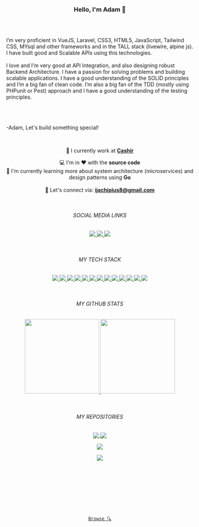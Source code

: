 <h3 align=center>Hello, I'm Adam 👋</h3>
<br/><br/>

<p align="left">
I’m very proficient in VueJS, Laravel, CSS3, HTML5, JavaScript, Tailwind CSS, MYsql and other frameworks and in the TALL stack (livewire, alpine js). I have built good and Scalable APIs using this technologies.<br /><br />
I love and I’m very good at API Integration, and also designing robust Backend Architecture. I have a passion for solving problems and building scalable applications. I have a good understanding of the SOLID principles and I’m a big fan of clean code. I’m also a big fan of the TDD (mostly using PHPunit or Pest) approach and I have a good understanding of the testing principles.<br /><br />
  
<br /><br />
 -Adam, Let's build something special!
</p>
<br/>

<p align="center">
🏢 I currently work at <a href="https://cashir.app/"><strong>Cashir</strong><a><br />

</p>
<p align="center">
  💻 I'm in ❤ with the <strong>source code</strong>
  <br/>
  🌱 I'm currently learning more about system architecture (microservices) and design patterns using <strong>Go</strong>
  <br/><br/>
  💬 Let's connect via: <strong><a href="mailto: ijachipius8@gmail.com">ijachipius8@gmail.com</a></strong> 
</p>
<br/>



<h6 align="center">SOCIAL MEDIA LINKS</h6>

<p align="center">
  <a href="https://github.com/Adams-Ijachi">
    <img src="https://img.shields.io/badge/-@Adams%20Ijachi-%23000814?style=flat-square&logo=github" />
  </a>


  <a href="https://www.linkedin.com/in/pius-adams-ijachi/">
    <img src="https://img.shields.io/badge/-@Pius%20Adams%20Ijachi-%230077B5?style=flat-square&logo=linkedin" />
  </a>

  <a href="https://pius-adams-ijachi.super.site/">
    <img src="https://img.shields.io/website?color=0ab9e6&style=flat-square&up_message=pius%20adams%20ijachi&url=https://pius-adams-ijachi.super.site/" />
  </a>
</p>
<br/>

<h6 align="center">MY TECH STACK</h6>
<p align="center">
  <a href="HTML5">
    <img src="https://img.shields.io/badge/-HTML5-%23E44D27?style=flat-square&logo=html5&logoColor=ffffff" />
  </a>

  <a href="CSS 3">
    <img src="https://img.shields.io/badge/-CSS3-%231572B6?style=flat-square&logo=css3" />
  </a>

  <a href="Javascript">
    <img src="https://img.shields.io/badge/-JavaScript-%23F7DF1C?style=flat-square&logo=javascript&logoColor=000000&labelColor=%23F7DF1C&color=%23FFCE5A" />
  </a>

  <a href="PHP">
    <img src="https://img.shields.io/badge/-PHP-%233f51b5?style=flat-square&logo=php&logoColor=3f51b5&labelColor=%23C5CAE9&color=%233f51b5" />
  </a>

  <a href="TypeScript">
    <img src="https://img.shields.io/badge/-TypeScript-007ACC?style=flat-square&logo=typescript&logoColor=white" />
  </a>

  <a href="React JS">
    <img src="https://img.shields.io/badge/-React-%23282C34?style=flat-square&logo=react" />
  </a>

  <a href="Vue JS">
    <img src="https://img.shields.io/badge/-Vue.js-%232c3e50?style=flat-square&logo=vuedotjs" />
  </a>

  <a href="Laravel">
    <img src="https://img.shields.io/badge/-Laravel-%23282C34?style=flat-square&logo=laravel" />
  </a>


  <a href="Tailwind CSS">
    <img src="https://img.shields.io/badge/-TailwindCss-%231a202c?style=flat-square&logo=tailwind-css" />
  </a>
  <a href="Docker">
    <img src="https://img.shields.io/badge/-Docker-%231a202c?style=flat-square&logo=docker" />
  </a>


  <a href="GIT">
    <img src="https://img.shields.io/badge/-Git-%23F05032?style=flat-square&logo=git&logoColor=%23ffffff" />
  </a>

  <a href="Visual Studio Code">
    <img src="https://img.shields.io/badge/-VSCode-%23007ACC?style=flat-square&logo=visual-studio-code" />
  </a>

  <a href="Firebase">
    <img src="https://img.shields.io/badge/-MySQL-%2300758F?style=flat-square&logo=mysql&logoColor=F29111" />
  </a>
</p>
<br/>

<h6 align="center">MY GITHUB STATS</h6>

<p align="center">
  <a href="https://github.com/anuraghazra/github-readme-stats"title="Go to docs">
    <img height="200" src="https://github-readme-stats.vercel.app/api?username=adams-ijachi&show_icons=true&bg_color=001d3d&icon_color=ffc300&text_color=bde0fe&title_color=ffc300&border_radius=15&line_height=30&count_private=true&hide_border=true">
  </a>

  <a href="https://github.com/anuraghazra/github-readme-stats" title="Go to docs">
    <img height="200" src="https://github-readme-stats.vercel.app/api/top-langs/?username=adams-ijachi&hide=c%23,powershell,java&title_color=ffc300&text_color=bde0fe&bg_color=001d3d&langs_count=10&layout=compact&border_radius=15&hide_border=true&line_height=30" />
  </a>
</p>
<br/>

<h6 align="center">MY REPOSITORIES</h6>

<p align="center">
  <a href="https://github.com/Adams-Ijachi/CAPUN" title="Go to docs">
    <img align="center" src="https://github-readme-stats.vercel.app/api/pin/?username=adams-ijachi&repo=CAPUN&bg_color=d8f3dc&hide_border=true&border_radius=15&line_height=30&title_color=000814&text_color=000814&icon_color=ffc300" />
  </a>

  <a href="https://github.com/Adams-Ijachi/WebsockNextjs" title="Go to docs">
    <img align="center" src="https://github-readme-stats.vercel.app/api/pin/?username=adams-ijachi&repo=WebsockNextjs&bg_color=d8f3dc&hide_border=true&border_radius=15&line_height=30&title_color=000814&text_color=000814&icon_color=ffc300" />
  </a>
</p>

<p align="center">
  <a href="https://github.com/Adams-Ijachi/WebSocketTuT" title="Go to docs">
    <img align="center" src="https://github-readme-stats.vercel.app/api/pin/?username=adams-ijachi&repo=WebSocketTuT&bg_color=d8f3dc&hide_border=true&border_radius=15&line_height=30&title_color=000814&text_color=000814&icon_color=ffc300" />
  </a>

</p>
<p align="center">
  <a href="https://github.com/Adams-Ijachi/GitHub_Laravel_Automation" title="Go to docs">
    <img align="center" src="https://github-readme-stats.vercel.app/api/pin/?username=adams-ijachi&repo=GitHub_Laravel_Automation&bg_color=d8f3dc&hide_border=true&border_radius=15&line_height=30&title_color=000814&text_color=000814&icon_color=ffc300" />
  </a>

</p>
<br /><br /><br /><br /><br /><br/><br/>
<p align="center">
  <code align="center"><a href="https://github.com/Adams-Ijachi?tab=repositories" title="Browse">Browse 🔍</a>
</code>
</p>


<!--
*This  is a ✨ _special_ ✨ repository because its `README.md` (this file) appears on your GitHub profile.

Here are some ideas to get you started:

- 🔭 I’m currently working on ...
- 🌱 I’m currently learning ...
- 👯 I’m looking to collaborate on ...
- 🤔 I’m looking for help with ...
- 💬 Ask me about ...
- 📫 How to reach me: ...
- 😄 Pronouns: ...
- ⚡ Fun fact: ...
-->
